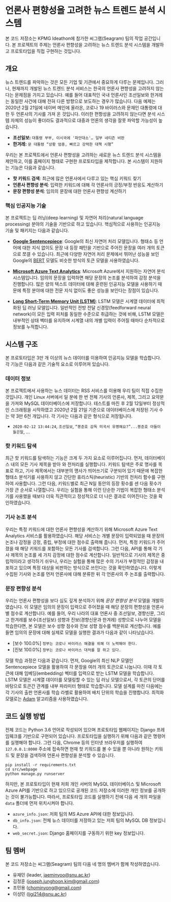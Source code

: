 # 언론사 편향성을 고려한 뉴스 트렌드 분석 시스템

본 코드 저장소는 KPMG Ideathon에 참가한 씨그램(Seagram) 팀의 작업 공간입니다. 본 프로젝트의 주제는
언론사 편향성을 고려하는 뉴스 트렌드 분석 시스템을 개발하고 프로토타입을 직접 구현하는 것입니다.

## 개요

뉴스 트렌드를 파악하는 것은 모든 기업 및 기관에서 중요하게 다루는 문제입니다. 그러나, 현재까지 개발된 뉴스
트렌드 분석 서비스는 한국의 언론사 편향성을 고려하지 않는다는 문제점을 가지고 있습니다. 예를 들어 대표적인
국내 언론사인 조선일보와 한겨레는 동일한 사건에 대해 전혀 다른 방향으로 보도하는 경우가 많습니다. 다음
예제는 2020년 2월 21일에 네이버 메인에 올라온, 코로나 19 바이러스와 문재인 대통령에 대한 두 언론사의
기사를 가져 온 것입니다. 이러한 편항성을 고려하지 않는다면 분석 시스템 자체의 성능이 좋더라도 결과적으로
대중과 언론의 생각을 잘못 파악할 가능성이 높습니다.
- **조선일보:** `대통령 부부, 이시국에 '파안대소'… 일부 네티즌 비판`
- **한겨레:** `문 대통령 “상황 엄중, 빠르고 강력한 대책 시행”`

우리는 본 프로젝트에서 언론사 편향성을 고려하는 새로운 뉴스 트렌드 분석 시스템을 제안하고, 이를 홈페이지
형태로 구현한 프로토타입을 제작합니다. 본 시스템이 지원하는 기능은 다음과 같습니다.
- **핫 키워드 검색**: 최근에 많은 언론사에서 다루고 있는 핵심 키워드 찾기
- **언론사 편향성 분석**: 입력한 키워드에 대해 각 언론사의 긍정/부정 반응도 계산하기
- **문장 편향성 분석**: 임의의 문장에 대한 언론사 편향성 계산하기

### 핵심 인공지능 기술

본 프로젝트는 딥 러닝(deep learning) 및 자연어 처리(natural language processing) 분야의
기술을 기반으로 하고 있습니다. 핵심적으로 사용하는 인공지능 기술 및 패키지는 다음과 같습니다. 

- [**Google Sentencepiece**](https://github.com/google/sentencepiece): Google의 최신
자연어 처리 모델입니다. 형태소 등 언어에 대한 지식 없이도 문장 내 등장 패턴을 기반으로 주어진 문장을 여러
개의 토큰으로 쪼갤 수 있습니다. 최근에 다양한 자연어 처리 문제에서 뛰어난 성능을 보인 Google의
[BERT](https://arxiv.org/abs/1810.04805) 모델도 비슷한 방식의 토큰 모델을 사용하였습니다.

- [**Microsoft Azure Text Analytics**](https://azure.microsoft.com/en-us/services/cognitive-services/text-analytics/):
Microsoft Azure에서 지원하는 자연어 분석 시스템입니다. 임의의 문장을 입력하면 해당 문장의 논조를
분석하여 감정 분석을 진행합니다. 많은 양의 텍스트 데이터에 대해 훈련된 인공지능 모델을 사용하기 때문에
특정 분야에 대한 전문 지식 없이도 좋은 성능을 보인다는 장점이 있습니다.

- [**Long Short-Term Memory Unit (LSTM)**](https://en.wikipedia.org/wiki/Long_short-term_memory):
LSTM 모델은 시계열 데이터에 최적화된 딥 러닝 모델입니다. 일반적인 전방 전달 신경망(feedforward
neural network)이 모든 입력 피처를 동일한 수준으로 취급하는 것에 비해, LSTM 모델은 내부적인 상태
벡터를 유지하며 시계열 내의 개별 입력이 주어질 때마다 순차적으로 정보를 누적합니다.

## 시스템 구조

본 프로토타입은 3만 개 이상의 뉴스 데이터를 이용하여 인공지능 모델을 학습합니다. 각 기능은 다음과 같은
기술적 요소로 이루어져 있습니다.

### 데이터 정보

본 프로젝트에서 사용하는 뉴스 데이터는 RSS 서비스를 이용해 우리 팀이 직접 수집한 것입니다. 개인 Linux
서버에서 일 분에 한 번 전체 기사의 언론사, 제목, 그리고 요약문을 가져와 MySQL 데이터베이스에 저장합니다.
테스트를 마친 후 2월 12일부터 정상적인 스크래핑을 시작하였고 2020년 2월 21일 기준으로 데이터베이스에
저장된 기사 수는 약 3만 6천 개입니다. 각 기사는 다음과 같은 형식으로 저장됩니다.
- `2020-02-12 13:44:24`, `조선일보`, `“봉준호 감독 미국서 유명해요?”...봉준호 아들이 들은말`, ...

### 핫 키워드 탐색

최근 핫 키워드를 탐색하는 기능은 크게 두 가지 요소로 이루어집니다. 먼저, 데이터베이스 내의 모든 기사
제목을 받아 와 전처리를 실행합니다. 키워드 탐색은 주로 명사를 목표로 하고, 기사 제목에서는 대부분의 명사가
띄어쓰기로 구분되어 있기 때문에 복잡한 형태소 분석기를 사용하지 않고 간단한 휴리스틱(heuristic) 기반의
전처리 함수를 구현하여 사용합니다. 그런 다음, 키워드별로 최근 N일 동안의 등장 횟수를 센 다음 횟수가 가장
큰 순서로 나열합니다. 우리는 실험을 통해 이런 단순한 기법이 복잡한 형태소 분석기를 사용했을 때보다 더욱
직관적이고 정성적으로 더 나은 결과로 이어진다는 것을 확인하였습니다.

### 기사 논조 분석

우리는 특정 키워드에 대한 언론사 편향성을 계산하기 위해 Microsoft Azure Text Analytics 서비스를
활용하였습니다. 해당 서비스는 개별 문장이 입력되었을 때 문장의 논조나 감정을 긍정, 중립, 부정에 대한
점수로 출력해 줍니다. 먼저, 특정 키워드가 주어졌을 때 해당 키워드를 포함하는 모든 기사를 검색합니다.
그런 다음, API를 통해 각 기사 제목의 논조를 세 가지 감정에 대한 점수로 계산합니다. 일반적으로 기사의
제목은 중립적이라고 생각하기 쉬우나, 우리는 실험을 통해 많은 수의 기사가 부정적인 감정을 내포하고 있으며
특정 대상을 비판하는 방식으로 쓰인다는 것을 확인하였습니다. 이렇게 수집된 기사와 논조를 먼저 언론사에 대해
분류한 뒤 각 언론사의 주 논조를 출력합니다.

### 문장 편향성 분석

우리는 언론사 편향성을 보다 심도 깊게 분석하기 위해 *문장 편향성 분석* 모델을 개발하였습니다. 이 모델은
임의의 문장이 입력으로 주어졌을 때 해당 문장의 편향성을 언론사별 점수로 계산합니다. 예를 들어, 우리 나라의
대표 언론사 중 조선일보, 경향신문, 그리고 한겨레를 보수(조선일보) 성향과 진보(경향신문과 한겨레) 성향으로
나누어 모델을 학습한다면, 본 모델은 보수 성향 점수와 진보 성향 점수를 백분위로 계산합니다. 예를 들면
임의의 문장에 대해 실제로 모델을 실행한 결과가 다음과 같이 나타났습니다.
- \[보수 100.0%\] `정부는 코로나 바이러스 해결을 위해 더 노력해야 한다.`
- \[진보 100.0%\] `정부는 코로나 바이러스 대처를 잘 하고 있다.`

모델 학습 과정은 다음과 같습니다. 먼저, Google의 최신 NLP 모델인 Sentencepiece 모델을 활용하여
각 문장을 여러 개의 토큰으로 나눕니다. 이때 각 토큰에 대해 임베딩(embedding) 벡터를 입력으로 받는
LSTM 모델을 학습합니다. LSTM 모델은 시계열 데이터를 모델링할 수 있는 딥 러닝 모델으로서, 각 토큰의
단어를 바탕으로 토큰간 관계를 내부 파라미터 형태로 학습합니다. 모델 설계를 마친 다음에는 각 기사의 출판
언론사를 학습 라벨로 활용하여 배치 단위의 학습을 진행합니다. 최적화 모델로는 [Adam](https://arxiv.org/abs/1412.6980)
알고리즘을 사용하였습니다. 

## 코드 실행 방법

전체 코드는 Python 3.6 언어로 작성되어 있으며 프로토타입 웹페이지는 Django 프레임웨크를 기반으로
구현되어 있습니다. 프로토타입을 실행하기 위해 다음과 같은 명령어를 실행해야 합니다. 그런 다음, Chrome
등의 인터넷 브라우저를 실행하여 `127.0.0.1:8000` 주소에 접속하면 현재 핫 키워드를 볼 수 있을 뿐
아니라 원하는 키워드 및 문장을 검색하여 언론사 편향성을 분석할 수 있습니다. 

```
pip install -r requirements.txt
cd src/webpage
python manage.py runserver
```

하지만, 본 프로토타입이 현재 저희 개인 서버의 MySQL 데이터베이스 및 Microsoft Azure API를 기반으로
하고 있으므로 공개된 코드 저장소에 이러한 개인 정보를 공개하는 것이 불가능합니다. 따라서, 프로토타입
코드를 실행하기 전에 다음 세 개의 파일을 `data` 폴더에 먼저 위치시켜야 합니다.
- `azure_info.json`: 저희 팀의 MS Azure API에 대한 정보입니다.
- `db_info.json`: 전체 뉴스 데이터를 저장하고 있는 저희 팀의 MySQL DB 정보입니다.
- `web_secret.json`: Django 홈페이지를 구동하기 위한 key 정보입니다.  
 
## 팀 멤버

본 코드 저장소는 씨그램(Seagram) 팀의 다음 네 명의 멤버가 함께 작성하였습니다.

- 유재민 (leader, jaeminyoo@snu.ac.kr)
- 김정훈 (joseph.junghoon.kim@gmail.com)
- 조민용 (chominyong@gmail.com)
- 이성민 (ligi214@snu.ac.kr)
